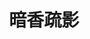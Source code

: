 ---
layout: page
title: 暗香疏影
nav: true
nav_order: 2
dropdown: true
children:
  - title: 字字锦
    permalink: /books/
  - title: divider
  - title: 苏幕遮
    permalink: /movies/
---